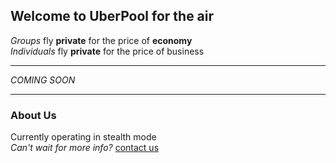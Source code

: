 ## Welcome to UberPool for the air
*Groups* fly **private** for the price of **economy**  
*Individuals* fly **private** for the price of business


***


_*COMING SOON*_



***
### About Us

Currently operating in stealth mode  
*Can't wait for more info?* [contact us](mailto:help@bizkit.copm.au)
